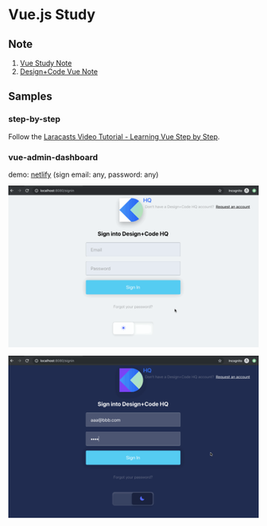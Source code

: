 # Vue.js Study

## Note

1. [Vue Study Note](./note/vue-study-note.md)
1. [Design+Code Vue Note](./vue-admin-dashboard/notes/vue-note.md)

## Samples

### step-by-step

Follow the [Laracasts Video Tutorial - Learning Vue Step by Step](https://laracasts.com/series/learning-vue-step-by-step).

### vue-admin-dashboard

demo: [netlify](https://vue-admin-test.netlify.com/) (sign email: any, password: any)

![](./vue-admin-dashboard/notes/1-theme.gif)

![](./vue-admin-dashboard/notes/2-home.gif)
